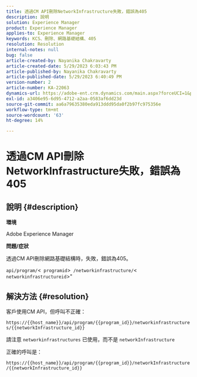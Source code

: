 ```yaml
---
title: 透過CM API刪除NetworkInfrastructure失敗，錯誤為405
description: 說明
solution: Experience Manager
product: Experience Manager
applies-to: Experience Manager
keywords: KCS、刪除、網路基礎結構、405
resolution: Resolution
internal-notes: null
bug: false
article-created-by: Nayanika Chakravarty
article-created-date: 5/29/2023 6:03:43 PM
article-published-by: Nayanika Chakravarty
article-published-date: 5/29/2023 6:40:49 PM
version-number: 2
article-number: KA-22063
dynamics-url: https://adobe-ent.crm.dynamics.com/main.aspx?forceUCI=1&pagetype=entityrecord&etn=knowledgearticle&id=04918225-4bfe-ed11-8f6e-6045bd006793
exl-id: a3406e95-6d95-4712-a2aa-0583af6dd23d
source-git-commit: aa6a79635380eda913ddd95da0f2b97fc975356e
workflow-type: tm+mt
source-wordcount: '63'
ht-degree: 14%

---
```


# 透過CM API刪除NetworkInfrastructure失敗，錯誤為405

## 說明 {#description}


<b>環境</b>

Adobe Experience Manager

<b>問題/症狀</b>

透過CM API刪除網路基礎結構時，失敗，錯誤為405。

`api/program/`&lt;` programid`>` /networkinfrastructure/`&lt;` networkinfrastructureid`>&quot;


## 解決方法 {#resolution}


客戶使用CM API，但呼叫不正確：

`https://{{host_name}}/api/program/{{program_id}}/networkinfrastructures/{{networkInfrastructure_id}}`

請注意 `networkinfrastructures` 已使用，而不是 `networkInfrastructure`

正確的呼叫是：

`https://{{host_name}}/api/program/{{program_id}}/networkInfrastructure /{{networkInfrastructure_id}}`
